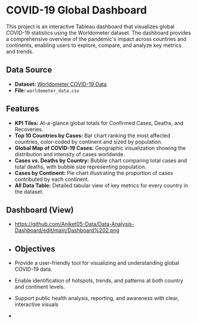 # COVID-19 Global Dashboard

This project is an interactive Tableau dashboard that visualizes global COVID-19 statistics using the Worldometer dataset. The dashboard provides a comprehensive overview of the pandemic's impact across countries and continents, enabling users to explore, compare, and analyze key metrics and trends.


## Data Source

- **Dataset:** [Worldometer COVID-19 Data](https://www.worldometers.info/coronavirus/)
- **File:** `worldometer_data.csv`


## Features

- **KPI Tiles:** At-a-glance global totals for Confirmed Cases, Deaths, and Recoveries.
- **Top 10 Countries by Cases:** Bar chart ranking the most affected countries, color-coded by continent and sized by population.
- **Global Map of COVID-19 Cases:** Geographic visualization showing the distribution and intensity of cases worldwide.
- **Cases vs. Deaths by Country:** Bubble chart comparing total cases and total deaths, with bubble size representing population.
- **Cases by Continent:** Pie chart illustrating the proportion of cases contributed by each continent.
- **All Data Table:** Detailed tabular view of key metrics for every country in the dataset.

## Dashboard (View)

- https://github.com/Aniket05-Data/Data-Analysis-Dashboard/edit/main/Dashboard%202.png

- ## Objectives

- Provide a user-friendly tool for visualizing and understanding global COVID-19 data.
- Enable identification of hotspots, trends, and patterns at both country and continent levels.
- Support public health analysis, reporting, and awareness with clear, interactive visuals


- 

